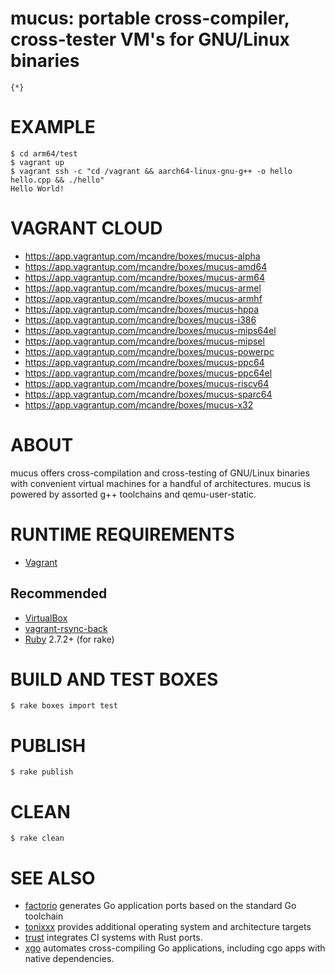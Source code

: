 # mucus: portable cross-compiler, cross-tester VM's for GNU/Linux binaries

```text
{*}
```

# EXAMPLE

```console
$ cd arm64/test
$ vagrant up
$ vagrant ssh -c "cd /vagrant && aarch64-linux-gnu-g++ -o hello hello.cpp && ./hello"
Hello World!
```

# VAGRANT CLOUD

* https://app.vagrantup.com/mcandre/boxes/mucus-alpha
* https://app.vagrantup.com/mcandre/boxes/mucus-amd64
* https://app.vagrantup.com/mcandre/boxes/mucus-arm64
* https://app.vagrantup.com/mcandre/boxes/mucus-armel
* https://app.vagrantup.com/mcandre/boxes/mucus-armhf
* https://app.vagrantup.com/mcandre/boxes/mucus-hppa
* https://app.vagrantup.com/mcandre/boxes/mucus-i386
* https://app.vagrantup.com/mcandre/boxes/mucus-mips64el
* https://app.vagrantup.com/mcandre/boxes/mucus-mipsel
* https://app.vagrantup.com/mcandre/boxes/mucus-powerpc
* https://app.vagrantup.com/mcandre/boxes/mucus-ppc64
* https://app.vagrantup.com/mcandre/boxes/mucus-ppc64el
* https://app.vagrantup.com/mcandre/boxes/mucus-riscv64
* https://app.vagrantup.com/mcandre/boxes/mucus-sparc64
* https://app.vagrantup.com/mcandre/boxes/mucus-x32

# ABOUT

mucus offers cross-compilation and cross-testing of GNU/Linux binaries with convenient virtual machines for a handful of architectures. mucus is powered by assorted g++ toolchains and qemu-user-static.

# RUNTIME REQUIREMENTS

* [Vagrant](https://www.vagrantup.com)

## Recommended

* [VirtualBox](https://www.virtualbox.org/)
* [vagrant-rsync-back](https://github.com/smerrill/vagrant-rsync-back)
* [Ruby](https://www.ruby-lang.org/en/) 2.7.2+ (for rake)

# BUILD AND TEST BOXES

```console
$ rake boxes import test
```

# PUBLISH

```console
$ rake publish
```

# CLEAN

```console
$ rake clean
```

# SEE ALSO

* [factorio](https://github.com/mcandre/factorio) generates Go application ports based on the standard Go toolchain
* [tonixxx](https://github.com/mcandre/tonixxx) provides additional operating system and architecture targets
* [trust](https://github.com/japaric/trust) integrates CI systems with Rust ports.
* [xgo](https://github.com/karalabe/xgo) automates cross-compiling Go applications, including cgo apps with native dependencies.
